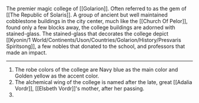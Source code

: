 The premier magic college of [[Golarion]]. Often referred to as the gem of [[The Republic of Solaris]]. A group of ancient but well maintained cobblestone buildings in the city center, much like the [[Church Of Pelor]], found only a few blocks away, the college buildings are adorned with stained-glass. The stained-glass that decorates the college depict [[Kyonin/1 World/Continents/Uson/Countries/Golarion/History/Presvaris Spiritsong]], a few nobles that donated to the school, and professors that made an impact.

---
1. The robe colors of the college are Navy blue as the main color and Golden yellow as the accent color.
2. The alchemical wing of the college is named after the late, great [[Adalia Vordr]], [[Elsbeth Vordr]]'s mother, after her passing.
3. 